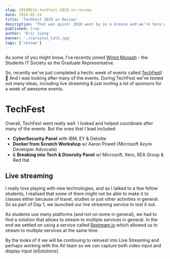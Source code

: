 ```yaml
---
slug: 20190514-techfest-2019-in-review
date: 2019-05-14
title: 'TechFest 2019 in Review'
description: 'That was quick! 2018 went by in a breeze and we’re here with a new year. For me this year, it was about making a difference to the community.'
published: true
author: 'Eric Jiang'
banner: './carsales_talk.jpg'
tags: ['review']
---
```


As some of you might know, I've recently joined [Wired Monash](http://wired.org.au) - the Students IT Society as the Graduate Representative.

So, recently we've just completed a hectic week of events called [TechFest](http://wired.org.au/tech-fest)! 🎉 And I was looking after many of the events.
During TechFest we've tested out many ideas, including live streaming & just inviting a lot of sponsors for a week of awesome events.

# TechFest

Overall, TechFest went really well. I looked and helped coordinate after many of the events. But the ones that I lead included:

- **CyberSecurity Panel** with IBM, EY & Deloitte
- **Docker from Scratch Workshop** w/ Aaron Powell (Microsoft Azure Developer Advocate)
- & **Breaking into Tech & Diversity Panel** w/ Microsoft, Xero, REA Group & Red Hat

## Live streaming

I really love playing with new technologies, and as I talked to a few fellow students, I realised that
some of them might not be able to make it to classes either because of travel, studies or just other
activities in general. So as part of Day 1, we launched our live streaming service to test it out.

As students use many platforms (and not on some in general), we had to find a solution that allows to stream
to multiple services in general. In the end we settled on using a service called [Restream.io](https://restream.io)
which allowed us to stream to multiple services at the same time.

By the looks of it we will be continuing to reinvest into Live Streaming and perhaps working with the AV team so we can capture both
video input and display input (eSolutions).
